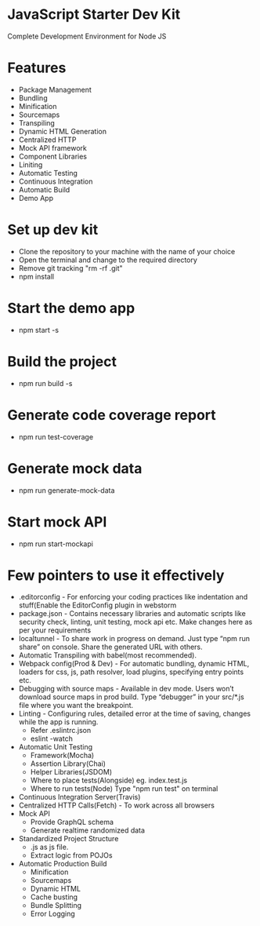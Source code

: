 # JavaScript Starter Dev Kit
Complete Development Environment for Node JS

# Features
- Package Management
- Bundling
- Minification
- Sourcemaps
- Transpiling
- Dynamic HTML Generation
- Centralized HTTP
- Mock API framework
- Component Libraries
- Liniting
- Automatic Testing
- Continuous Integration
- Automatic Build
- Demo App

# Set up dev kit

- Clone the repository to your machine with the name of your choice
- Open the terminal and change to the required directory
- Remove git tracking "rm -rf .git"
- npm install

# Start the demo app
- npm start -s

# Build the project
- npm run build -s

# Generate code coverage report
- npm run test-coverage

# Generate mock data
- npm run generate-mock-data

# Start mock API
- npm run start-mockapi

# Few pointers to use it effectively
- .editorconfig - For enforcing your coding practices like indentation and stuff(Enable the EditorConfig plugin in webstorm
- package.json - Contains necessary libraries and automatic scripts like security check, linting, unit testing, mock api etc. Make changes here as per your requirements
- localtunnel - To share work in progress on demand. Just type “npm run share” on console. Share the generated URL with others.
- Automatic Transpiling with babel(most recommended).
- Webpack config(Prod & Dev) - For automatic bundling, dynamic HTML, loaders for css, js, path resolver, load plugins, specifying entry points etc.
- Debugging with source maps - Available in dev mode. Users won’t download source maps in prod build. Type “debugger” in your src/*.js file where you want the breakpoint.
- Linting - Configuring rules, detailed error at the time of saving, changes while the app is running.
    - Refer .eslintrc.json
    - eslint -watch
- Automatic Unit Testing
    - Framework(Mocha)
    - Assertion Library(Chai)
    - Helper Libraries(JSDOM)
    - Where to place tests(Alongside) eg. index.test.js
    - Where to run tests(Node) Type "npm run test" on terminal
- Continuous Integration Server(Travis)
- Centralized HTTP Calls(Fetch) - To work across all browsers
- Mock API
    - Provide GraphQL schema
    - Generate realtime randomized data
- Standardized Project Structure
    - .js as js file.
    - Extract logic from POJOs
- Automatic Production Build
    - Minification
    - Sourcemaps
    - Dynamic HTML
    - Cache busting
    - Bundle Splitting
    - Error Logging
